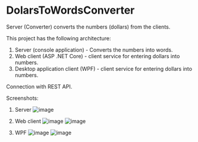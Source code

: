 # DolarsToWordsConverter
 Server (Converter) converts the numbers (dollars) from the clients.

This project has the following architecture:
1) Server (console application) - Converts the numbers into words.
2) Web client (ASP .NET Core) - client service for entering dollars into numbers.
3) Desktop application client (WPF) - client service for entering dollars into numbers.

Connection with REST API.

Screenshots:
1) Server
![image](https://github.com/DmitriyVilla/DolarsToWordsConverter/assets/77011213/6a500e6a-c525-4f63-9bf1-4fcc22c9b76c)

2) Web client
   ![image](https://github.com/DmitriyVilla/DolarsToWordsConverter/assets/77011213/a326798f-f350-40d5-b2d6-e81e157df582)
   ![image](https://github.com/DmitriyVilla/DolarsToWordsConverter/assets/77011213/572c9a94-a960-4d4d-8a18-4f2d9c77ac9e)

3) WPF
   ![image](https://github.com/DmitriyVilla/DolarsToWordsConverter/assets/77011213/94a0f455-74f9-4c63-9ce4-6ade2460b8d7)
   ![image](https://github.com/DmitriyVilla/DolarsToWordsConverter/assets/77011213/69d2e6ff-4deb-47b3-9a7a-1ba44dd2a49b)

